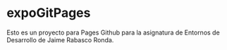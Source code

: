 # expoGitPages
Esto es un proyecto para Pages Github para la asignatura de Entornos de Desarrollo de Jaime Rabasco Ronda.
